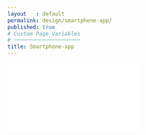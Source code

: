 ```yaml
---
layout   : default
permalink: design/smartphone-app/
published: true
# Custom Page Variables
# ─────────────────────
title: Smartphone-app
---
```

<div class="container">
<div class="row">
<div class="col-12">
<iframe class="col-4" src="../../assets/Images/DEFINITIEF.mp4" frameborder="0" allow="autoplay; encrypted-media" allowfullscreen></iframe> 
</div>
</div>
</div>